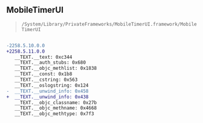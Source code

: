 ## MobileTimerUI

> `/System/Library/PrivateFrameworks/MobileTimerUI.framework/MobileTimerUI`

```diff

-2258.5.10.0.0
+2258.5.11.0.0
   __TEXT.__text: 0xc344
   __TEXT.__auth_stubs: 0x680
   __TEXT.__objc_methlist: 0x1838
   __TEXT.__const: 0x1b8
   __TEXT.__cstring: 0x563
   __TEXT.__oslogstring: 0x124
-  __TEXT.__unwind_info: 0x458
+  __TEXT.__unwind_info: 0x438
   __TEXT.__objc_classname: 0x27b
   __TEXT.__objc_methname: 0x4668
   __TEXT.__objc_methtype: 0x7f3

```
